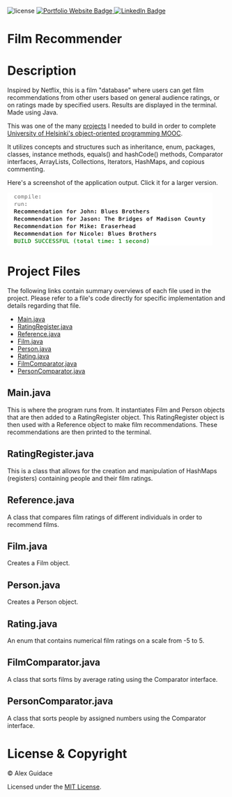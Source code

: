 ![license](https://img.shields.io/badge/license-MIT-brightgreen?style=flat-square)
<a href="https://alexguidace.github.io/">
    <img alt="Portfolio Website Badge" src="https://img.shields.io/badge/Portfolio-alexguidace.github.io-brightgreen?style=flat-square)">
</a>
<a href="https://www.linkedin.com/in/alexguidace">
    <img alt="LinkedIn Badge" src="https://img.shields.io/badge/LinkedIn-Alex_Guidace-brightgreen?logo=linkedin&logoColor=blue&style=flat-square">
</a>

# **Film Recommender**

# Description
Inspired by Netflix, this is a film "database" where users can get film recommendations from other users based on general audience ratings, or on ratings made by specified users. Results are displayed in the terminal. Made using Java.

This was one of the many [projects](https://materiaalit.github.io/2013-oo-programming/part2/week-12/#e46) I needed to build in order to complete [University of Helsinki's object-oriented programming MOOC](http://moocfi.github.io/courses/2013/programming-part-1/).

It utilizes concepts and structures such as inheritance, enum, packages, classes, instance methods, equals() and hashCode() methods, Comparator interfaces, ArrayLists, Collections, Iterators, HashMaps, and copious commenting.

Here's a screenshot of the application output. Click it for a larger version.

<img src="images/Terminal_Output.png">

#

# Project Files
The following links contain summary overviews of each file used in the project. Please refer to a file's code directly for specific implementation and details regarding that file.

* [Main.java](#Main.java)
* [RatingRegister.java](#RatingRegister.java)
* [Reference.java](#Reference.java)
* [Film.java](#Film.java)
* [Person.java](#Person.java)
* [Rating.java](#Rating.java)
* [FilmComparator.java](#FilmComparator.java)
* [PersonComparator.java](#PersonComparator.java)

## Main.java
This is where the program runs from. It instantiates Film and Person objects that are then added to a RatingRegister object. This RatingRegister object is then used with a Reference object to make film recommendations. These recommendations are then printed to the terminal.

## RatingRegister.java
This is a class that allows for the creation and manipulation of HashMaps (registers) containing people and their film ratings.

## Reference.java
A class that compares film ratings of different individuals in order to recommend films.

## Film.java
Creates a Film object.

## Person.java
Creates a Person object.

## Rating.java
An enum that contains numerical film ratings on a scale from -5 to 5.

## FilmComparator.java
A class that sorts films by average rating using the Comparator interface.

## PersonComparator.java
A class that sorts people by assigned numbers using the Comparator interface.

# License & Copyright
© Alex Guidace

Licensed under the [MIT License](License).
